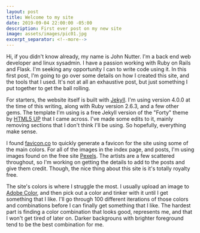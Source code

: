 ```yaml
---
layout: post
title: Welcome to my site
date: 2019-09-04 22:00:00 -05:00
description: First ever post on my new site
image: assets/images/pic01.jpg
excerpt_separator: <!--more-->
---
```


Hi, if you didn't know already, my name is John Nutter. I'm a back end web developer and linux sysadmin. I have a passion working with Ruby on Rails and Flask. I'm seeking any opportunity I can to write code using it. In this first post, I'm going to go over some details on how I created this site, and the tools that I used. It's not at all an exhaustive post, but just something I put together to get the ball rolling. 
<!--more-->

For starters, the website itself is built with [Jekyll](https://jekyllrb.com/). I'm using version 4.0.0 at the time of this writing, along with Ruby version 2.6.3, and a few other gems. The template I'm using is a free Jekyll version of the "Forty" theme by [HTML5 UP](https://html5up.net/) that I came across. I've made some edits to it, mainly removing sections that I don't think I'll be using. So hopefully, everything make sense.   

I found [favicon.co](https://favicon.io/favicon-generator/) to quickly generate a favicon for the site using some of the main colors. For all of the images in the index page, and posts, I'm using images found on the free site [Pexels](https://www.pexels.com/). The artists are a few scattered throughout, so I'm working on getting the details to add to the posts and give them credit. Though, the nice thing about this site is it's totally royalty free. 

The site's colors is where I struggle the most. I usually upload an image to [Adobe Color](https://color.adobe.com/), and then pick out a color and tinker with it until I get something that I like. I'll go through 100 different iterations of those colors and combinations before I can finally get something that I like. The hardest part is finding a color combination that looks good, represents me, and that I won't get tired of later on. Darker backgrouns with brighter foreground tend to be the best combination for me. 